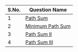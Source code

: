 S.No. | Question Name |
------|---------------|
1 | [Path Sum](https://leetcode.com/problems/path-sum/)
2 | [Minimum Path Sum](https://leetcode.com/problems/minimum-path-sum/)
3 | [Path Sum II](https://leetcode.com/problems/path-sum-ii/)
4 | [Path Sum III](https://leetcode.com/problems/path-sum-iii/)

